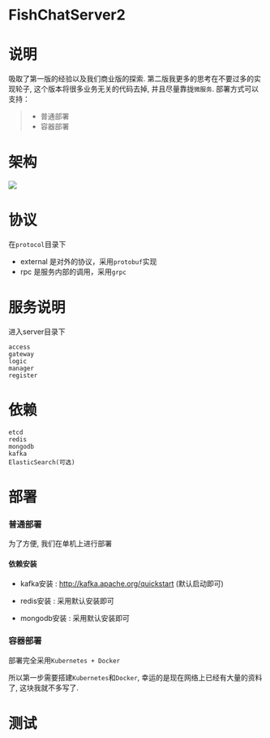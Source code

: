 # FishChatServer2

说明
======
吸取了第一版的经验以及我们商业版的探索. 第二版我更多的思考在不要过多的实现轮子, 这个版本将很多业务无关的代码去掉, 并且尽量靠拢`微服务`.
部署方式可以支持：
> * 普通部署
> * 容器部署 


架构
======

![](./doc/architecture.png)


协议
======
在`protocol`目录下

* external 是对外的协议，采用`protobuf`实现
* rpc 是服务内部的调用，采用`grpc`


服务说明
======
进入server目录下

```shell
access
gateway
logic
manager
register
```

依赖
======
```shell
etcd
redis
mongodb
kafka
ElasticSearch(可选)
```


部署
======

### 普通部署

为了方便, 我们在单机上进行部署

#### 依赖安装

* kafka安装 : http://kafka.apache.org/quickstart (默认启动即可)

* redis安装 : 采用默认安装即可

* mongodb安装 : 采用默认安装即可

### 容器部署

部署完全采用`Kubernetes + Docker`

所以第一步需要搭建`Kubernetes`和`Docker`, 幸运的是现在网络上已经有大量的资料了, 这块我就不多写了.

测试
======